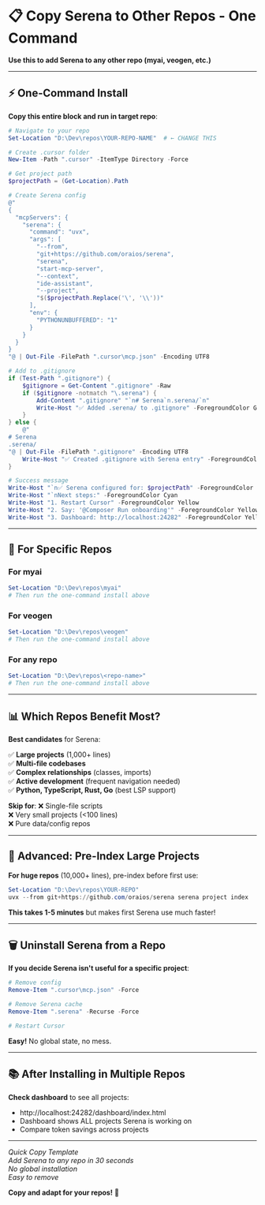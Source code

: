 # 📋 Copy Serena to Other Repos - One Command

**Use this to add Serena to any other repo (myai, veogen, etc.)**

---

## ⚡ **One-Command Install**

**Copy this entire block and run in target repo**:

```powershell
# Navigate to your repo
Set-Location "D:\Dev\repos\YOUR-REPO-NAME"  # ← CHANGE THIS

# Create .cursor folder
New-Item -Path ".cursor" -ItemType Directory -Force

# Get project path
$projectPath = (Get-Location).Path

# Create Serena config
@"
{
  "mcpServers": {
    "serena": {
      "command": "uvx",
      "args": [
        "--from",
        "git+https://github.com/oraios/serena",
        "serena",
        "start-mcp-server",
        "--context",
        "ide-assistant",
        "--project",
        "$($projectPath.Replace('\', '\\'))"
      ],
      "env": {
        "PYTHONUNBUFFERED": "1"
      }
    }
  }
}
"@ | Out-File -FilePath ".cursor\mcp.json" -Encoding UTF8

# Add to .gitignore
if (Test-Path ".gitignore") {
    $gitignore = Get-Content ".gitignore" -Raw
    if ($gitignore -notmatch "\.serena") {
        Add-Content ".gitignore" "`n# Serena`n.serena/`n"
        Write-Host "✅ Added .serena/ to .gitignore" -ForegroundColor Green
    }
} else {
    @"
# Serena
.serena/
"@ | Out-File -FilePath ".gitignore" -Encoding UTF8
    Write-Host "✅ Created .gitignore with Serena entry" -ForegroundColor Green
}

# Success message
Write-Host "`n✅ Serena configured for: $projectPath" -ForegroundColor Green
Write-Host "`nNext steps:" -ForegroundColor Cyan
Write-Host "1. Restart Cursor" -ForegroundColor Yellow
Write-Host "2. Say: '@Composer Run onboarding'" -ForegroundColor Yellow
Write-Host "3. Dashboard: http://localhost:24282" -ForegroundColor Yellow
```

---

## 🎯 **For Specific Repos**

### **For myai**

```powershell
Set-Location "D:\Dev\repos\myai"
# Then run the one-command install above
```

### **For veogen**

```powershell
Set-Location "D:\Dev\repos\veogen"
# Then run the one-command install above
```

### **For any repo**

```powershell
Set-Location "D:\Dev\repos\<repo-name>"
# Then run the one-command install above
```

---

## 📊 **Which Repos Benefit Most?**

**Best candidates** for Serena:

✅ **Large projects** (1,000+ lines)  
✅ **Multi-file codebases**  
✅ **Complex relationships** (classes, imports)  
✅ **Active development** (frequent navigation needed)  
✅ **Python, TypeScript, Rust, Go** (best LSP support)  

**Skip for**:
❌ Single-file scripts  
❌ Very small projects (<100 lines)  
❌ Pure data/config repos  

---

## 🔧 **Advanced: Pre-Index Large Projects**

**For huge repos** (10,000+ lines), pre-index before first use:

```powershell
Set-Location "D:\Dev\repos\YOUR-REPO"
uvx --from git+https://github.com/oraios/serena serena project index
```

**This takes 1-5 minutes** but makes first Serena use much faster!

---

## 🗑️ **Uninstall Serena from a Repo**

**If you decide Serena isn't useful for a specific project**:

```powershell
# Remove config
Remove-Item ".cursor\mcp.json" -Force

# Remove Serena cache
Remove-Item ".serena" -Recurse -Force

# Restart Cursor
```

**Easy!** No global state, no mess.

---

## 📚 **After Installing in Multiple Repos**

**Check dashboard** to see all projects:
- http://localhost:24282/dashboard/index.html
- Dashboard shows ALL projects Serena is working on
- Compare token savings across projects

---

*Quick Copy Template*  
*Add Serena to any repo in 30 seconds*  
*No global installation*  
*Easy to remove*

**Copy and adapt for your repos!** 🚀

